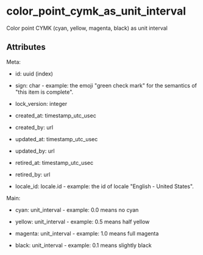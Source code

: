 # color_point_cymk_as_unit_interval


Color point CYMK (cyan, yellow, magenta, black) as unit interval


## Attributes

Meta:

  * id: uuid (index)

  * sign: char - example: the emoji "green check mark" for the semantics of "this item is complete".

  * lock_version: integer

  * created_at: timestamp_utc_usec

  * created_by: url

  * updated_at: timestamp_utc_usec

  * updated_by: url

  * retired_at: timestamp_utc_usec

  * retired_by: url

  * locale_id: locale.id - example: the id of locale "English - United States".

Main:

  * cyan: unit_interval - example: 0.0 means no cyan

  * yellow: unit_interval - example: 0.5 means half yellow

  * magenta: unit_interval - example: 1.0 means full magenta

  * black: unit_interval - example: 0.1 means slightly black

